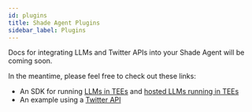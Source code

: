 ```yaml
---
id: plugins
title: Shade Agent Plugins
sidebar_label: Plugins
---
```


Docs for integrating LLMs and Twitter APIs into your Shade Agent will be coming soon.

In the meantime, please feel free to check out these links:
- An SDK for running [LLMs in TEEs](https://github.com/nearai/private-ml-sdk) and [hosted LLMs running in TEEs](https://openrouter.ai/provider/phala)
- An example using a [Twitter API](https://github.com/NearDeFi/shade-agent-basednames)